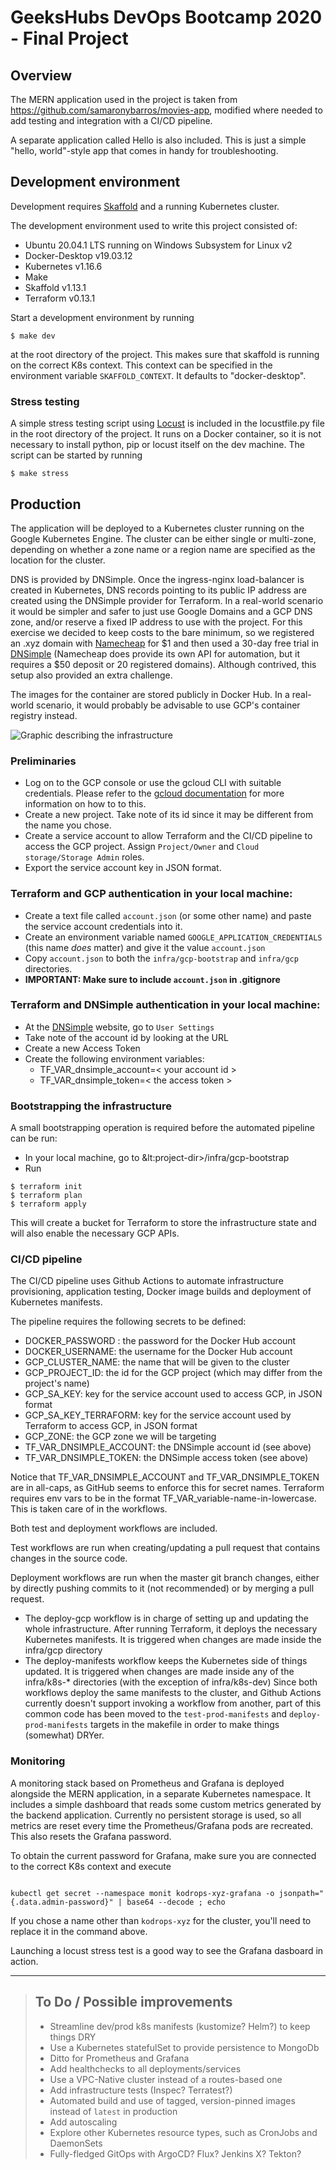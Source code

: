 # GeeksHubs DevOps Bootcamp 2020 - Final Project

## Overview

The MERN application used in the project is taken from https://github.com/samaronybarros/movies-app, modified where needed to add testing and integration with a CI/CD pipeline.

A separate application called Hello is also included. This is just a simple "hello, world"-style app that comes in handy for troubleshooting.

## Development environment

Development requires [Skaffold](https://skaffold.dev/) and a running Kubernetes cluster.

The development environment used to write this project consisted of:

- Ubuntu 20.04.1 LTS running on Windows Subsystem for Linux v2
- Docker-Desktop v19.03.12
- Kubernetes v1.16.6
- Make
- Skaffold v1.13.1
- Terraform v0.13.1

Start a development environment by running

```
$ make dev
```

at the root directory of the project. This makes sure that skaffold is running on the correct K8s context. This context can be specified in the environment variable `SKAFFOLD_CONTEXT`. It defaults to "docker-desktop".

### Stress testing

A simple stress testing script using [Locust](https://locust.io/) is included in the locustfile.py file in the root directory of the project. It runs on a Docker container, so it is not necessary to install python, pip or locust itself on the dev machine. The script can be started by running

```
$ make stress
```

## Production

The application will be deployed to a Kubernetes cluster running on the Google Kubernetes Engine. The cluster can be either single or multi-zone, depending on whether a zone name or a region name are specified as the location for the cluster.

DNS is provided by DNSimple. Once the ingress-nginx load-balancer is created in Kubernetes, DNS records pointing to its public IP address are created using the DNSimple provider for Terraform. In a real-world scenario it would be simpler and safer to just use Google Domains and a GCP DNS zone, and/or reserve a fixed IP address to use with the project. For this exercise we decided to keep costs to the bare minimum, so we registered an .xyz domain with [Namecheap](https://www.namecheap.com) for \$1 and then used a 30-day free trial in [DNSimple](https://dnsimple.com) (Namecheap does provide its own API for automation, but it requires a \$50 deposit or 20 registered domains). Although contrived, this setup also provided an extra challenge.

The images for the container are stored publicly in Docker Hub. In a real-world scenario, it would probably be advisable to use GCP's container registry instead.

![Graphic describing the infrastructure](https://github.com/kodrclub/bcdevops-final/blob/master/.readme/kodrops-infra.png)

### Preliminaries

- Log on to the GCP console or use the gcloud CLI with suitable credentials. Please refer to the [gcloud documentation](https://cloud.google.com/sdk/gcloud) for more information on how to to this.
- Create a new project. Take note of its id since it may be different from the name you chose.
- Create a service account to allow Terraform and the CI/CD pipeline to access the GCP project. Assign `Project/Owner` and `Cloud storage/Storage Admin` roles.
- Export the service account key in JSON format.

### Terraform and GCP authentication in your local machine:

- Create a text file called `account.json` (or some other name) and paste the service account credentials into it.
- Create an environment variable named `GOOGLE_APPLICATION_CREDENTIALS` (this name _does_ matter) and give it the value `account.json`
- Copy `account.json` to both the `infra/gcp-bootstrap` and `infra/gcp` directories.
- **IMPORTANT: Make sure to include `account.json` in .gitignore**

### Terraform and DNSimple authentication in your local machine:

- At the [DNSimple](https://dnsimple.com) website, go to `User Settings`
- Take note of the account id by looking at the URL
- Create a new Access Token
- Create the following environment variables:
  - TF_VAR_dnsimple_account=&lt; your account id >
  - TF_VAR_dnsimple_token=&lt; the access token >

### Bootstrapping the infrastructure

A small bootstrapping operation is required before the automated pipeline can be run:

- In your local machine, go to &lt:project-dir>/infra/gcp-bootstrap
- Run

```
$ terraform init
$ terraform plan
$ terraform apply
```

This will create a bucket for Terraform to store the infrastructure state and will also enable the necessary GCP APIs.

### CI/CD pipeline

The CI/CD pipeline uses Github Actions to automate infrastructure provisioning, application testing, Docker image builds and deployment of Kubernetes manifests.

The pipeline requires the following secrets to be defined:

- DOCKER_PASSWORD : the password for the Docker Hub account
- DOCKER_USERNAME: the username for the Docker Hub account
- GCP_CLUSTER_NAME: the name that will be given to the cluster
- GCP_PROJECT_ID: the id for the GCP project (which may differ from the project's name)
- GCP_SA_KEY: key for the service account used to access GCP, in JSON format
- GCP_SA_KEY_TERRAFORM: key for the service account used by Terraform to access GCP, in JSON format
- GCP_ZONE: the GCP zone we will be targeting
- TF_VAR_DNSIMPLE_ACCOUNT: the DNSimple account id (see above)
- TF_VAR_DNSIMPLE_TOKEN: the DNSimple access token (see above)

Notice that TF_VAR_DNSIMPLE_ACCOUNT and TF_VAR_DNSIMPLE_TOKEN are in all-caps, as GitHub seems to enforce this for secret names. Terraform requires env vars to be in the format TF_VAR_variable-name-in-lowercase. This is taken care of in the workflows.

Both test and deployment workflows are included.

Test workflows are run when creating/updating a pull request that contains changes in the source code.

Deployment workflows are run when the master git branch changes, either by directly pushing commits to it (not recommended) or by merging a pull request.

- The deploy-gcp workflow is in charge of setting up and updating the whole infrastructure. After running Terraform, it deploys the necessary Kubernetes manifests. It is triggered when changes are made inside the infra/gcp directory
- The deploy-manifests workflow keeps the Kubernetes side of things updated. It is triggered when changes are made inside any of the infra/k8s-\* directories (with the exception of infra/k8s-dev)
  Since both workflows deploy the same manifests to the cluster, and Github Actions currently doesn't support invoking a workflow from another, part of this common code has been moved to the `test-prod-manifests` and `deploy-prod-manifests` targets in the makefile in order to make things (somewhat) DRYer.

### Monitoring

A monitoring stack based on Prometheus and Grafana is deployed alongside the MERN application, in a separate Kubernetes namespace. It includes a simple dashboard that reads some custom metrics generated by the backend application. Currently no persistent storage is used, so all metrics are reset every time the Prometheus/Grafana pods are recreated. This also resets the Grafana password.

To obtain the current password for Grafana, make sure you are connected to the correct K8s context and execute

```

kubectl get secret --namespace monit kodrops-xyz-grafana -o jsonpath="{.data.admin-password}" | base64 --decode ; echo

```

If you chose a name other than `kodrops-xyz` for the cluster, you'll need to replace it in the command above.

Launching a locust stress test is a good way to see the Grafana dasboard in action.

---

> ## To Do / Possible improvements
>
> - Streamline dev/prod k8s manifests (kustomize? Helm?) to keep things DRY
> - Use a Kubernetes statefulSet to provide persistence to MongoDb
> - Ditto for Prometheus and Grafana
> - Add healthchecks to all deployments/services
> - Use a VPC-Native cluster instead of a routes-based one
> - Add infrastructure tests (Inspec? Terratest?)
> - Automated build and use of tagged, version-pinned images instead of `latest` in production
> - Add autoscaling
> - Explore other Kubernetes resource types, such as CronJobs and DaemonSets
> - Fully-fledged GitOps with ArgoCD? Flux? Jenkins X? Tekton?
